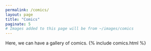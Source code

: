 ```yaml
---
permalink: /comics/
layout: page
title: "Comics"
paginate: 5
# Images added to this page will be from ~/images/comics
---
```


Here, we can have a gallery of comics.
{% include comics.html %}
